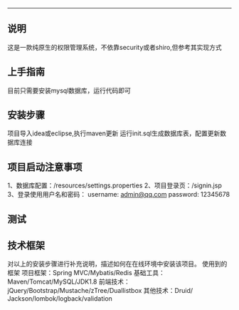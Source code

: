 


----------

说明
--


这是一款纯原生的权限管理系统，不依靠security或者shiro,但参考其实现方式

上手指南
----

目前只需要安装mysql数据库，运行代码即可




安装步骤
----

项目导入idea或eclipse,执行maven更新
运行init.sql生成数据库表，配置更新数据库连接


项目启动注意事项
----

1、数据库配置：/resources/settings.properties
2、项目登录页：/signin.jsp
3、登录使用用户名和密码：
username: admin@qq.com
password: 12345678

测试
--


技术框架
--

对以上的安装步骤进行补充说明，描述如何在在线环境中安装该项目。
使用到的框架
项目框架：Spring MVC/Mybatis/Redis
基础工具：Maven/Tomcat/MySQL/JDK1.8
前端技术：jQuery/Bootstrap/Mustache/zTree/Duallistbox
其他技术：Druid/ Jackson/lombok/logback/validation


